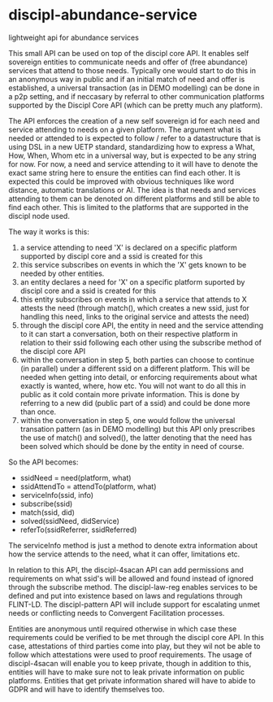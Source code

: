# discipl-abundance-service

lightweight api for abundance services

This small API can be used on top of the discipl core API. It enables self sovereign entities to communicate needs and 
offer of (free abundance) services that attend to those needs. Typically one would start to do this in an anonymous way in public 
and if an initial match of need and offer is established, a universal transaction (as in DEMO modelling) can be done
in a p2p setting, and if neccasary by referral to other communication platforms supported by the Discipl Core API (which can
be pretty much any platform).

The API enforces the creation of a new self sovereign id for each need and service attending to needs on a given platform. 
The argument what is needed or attended to is expected to follow / refer to a datastructure that is using DSL in 
a new UETP standard, standardizing how to express a What, How, When, Whom etc in a universal way, but is expected to be any 
string for now. For now, a need and service attending to it will have to denote the exact same string here to ensure the entities
can find each other. It is expected this could be improved with obvious techniques like word distance, automatic translations 
or AI. The idea is that needs and services attending to them can be denoted on different platforms and still be able to find each 
other. This is limited to the platforms that are supported in the discipl node used.

The way it works is this:

1. a service attending to need 'X' is declared on a specific platform supported by discipl core and a ssid is created for this
2. this service subscribes on events in which the 'X' gets known to be needed by other entities.
3. an entity declares a need for 'X' on a specific platform suported by discipl core and a ssid is created for this
4. this entity subscribes on events in which a service that attends to X attests the need (through match(), which creates a new ssid, 
   just for handling this need, links to the original service and attests the need)
5. through the discipl core API, the entity in need and the service attending to it can start a conversation, 
   both on their respective platform in relation to their ssid following each other using the subscribe method of the discipl core API
6. within the conversation in step 5, both parties can choose to continue (in parallel) under a different ssid on a different platform. 
   This will be needed when getting into detail, or enforcing requirements about what exactly is wanted, where, how etc. You will not want to do all this 
   in public as it cold contain more private information. This is done by referring to a new did (public part of a ssid) and could
   be done more than once.
7. within the conversation in step 5, one would follow the universal transation pattern (as in DEMO modelling) but this API
   only prescribes the use of match() and solved(), the latter denoting that the need has been solved which
   should be done by the entity in need of course.

So the API becomes:

- ssidNeed = need(platform, what)
- ssidAttendTo = attendTo(platform, what)
- serviceInfo(ssid, info)
- subscribe(ssid)
- match(ssid, did)
- solved(ssidNeed, didService)
- referTo(ssidReferrer, ssidReferred)

The serviceInfo method is just a method to denote extra information about how the service attends to the need, what it can
offer, limitations etc.

In relation to this API, the discipl-4sacan API can add permissions and requirements on what ssid's will be allowed and 
found instead of ignored through the subscribe method. The discipl-law-reg enables services to be defined and put into existence
based on laws and regulations through FLINT-LD. The discipl-pattern API will include support for escalating unmet needs or conflicting 
needs to Convergent Facilitation processes.

Entities are anonymous until required otherwise in which case these requirements could be verified to be met through
the discipl core API. In this case, attestations of third parties come into play, but they wil not be able to follow
which attestations were used to proof requirements. The usage of discipl-4sacan will enable you to keep private, though
in addition to this, entities will have to make sure not to leak private information on public platforms. Entities that get 
private information shared will have to abide to GDPR and will have to identify themselves too.

